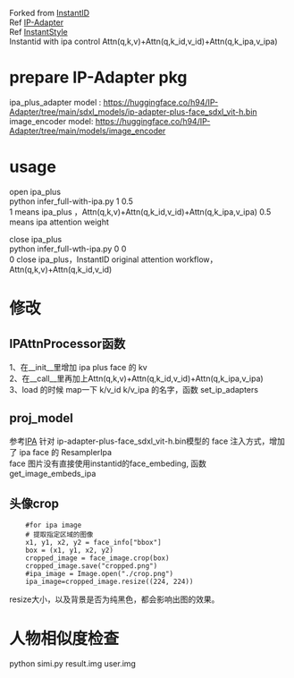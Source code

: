 Forked from [InstantID](https://github.com/InstantID/InstantID.git)  
Ref [IP-Adapter](https://github.com/tencent-ailab/IP-Adapter.git)  
Ref [InstantStyle](https://github.com/InstantStyle/InstantStyle.git)  
Instantid with ipa control
Attn(q,k,v)+Attn(q,k_id,v_id)+Attn(q,k_ipa,v_ipa)

# prepare IP-Adapter pkg
ipa_plus_adapter model : https://huggingface.co/h94/IP-Adapter/tree/main/sdxl_models/ip-adapter-plus-face_sdxl_vit-h.bin  
image_encoder model: https://huggingface.co/h94/IP-Adapter/tree/main/models/image_encoder 

# usage
open ipa_plus  
python infer_full-with-ipa.py 1 0.5  
1 means ipa_plus  ，Attn(q,k,v)+Attn(q,k_id,v_id)+Attn(q,k_ipa,v_ipa)
0.5 means ipa attention weight  

close ipa_plus  
python infer_full-wth-ipa.py 0 0  
0 close ipa_plus，InstantID original attention workflow，Attn(q,k,v)+Attn(q,k_id,v_id)

# 修改
## IPAttnProcessor函数  
1、在__init__里增加 ipa plus face 的 kv   
2、在__call__里再加上Attn(q,k,v)+Attn(q,k_id,v_id)+Attn(q,k_ipa,v_ipa)  
3、load 的时候 map一下 k/v_id k/v_ipa 的名字，函数 set_ip_adapters  

## proj_model   
参考[IPA](https://github.com/tencent-ailab/IP-Adapter/blob/main/ip_adapter_sdxl_plus-face_demo.ipynb) 针对 ip-adapter-plus-face_sdxl_vit-h.bin模型的 face 注入方式，增加了 ipa face 的 ResamplerIpa  
face 图片没有直接使用instantid的face_embeding, 函数 get_image_embeds_ipa

## 头像crop
```
    #for ipa image
    # 提取指定区域的图像
    x1, y1, x2, y2 = face_info["bbox"]
    box = (x1, y1, x2, y2)
    cropped_image = face_image.crop(box)
    cropped_image.save("cropped.png")
    #ipa_image = Image.open("./crop.png")
    ipa_image=cropped_image.resize((224, 224))
```
resize大小，以及背景是否为纯黑色，都会影响出图的效果。

# 人物相似度检查  
python simi.py result.img user.img
